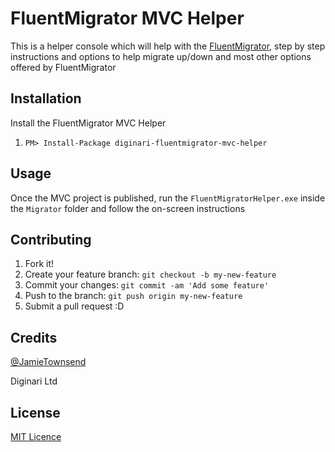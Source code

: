 # FluentMigrator MVC Helper

This is a helper console which will help with the <a href="https://github.com/schambers/fluentmigrator">FluentMigrator</a>, step by step instructions and options to help migrate up/down and most other options offered by FluentMigrator

## Installation

Install the FluentMigrator MVC Helper

1. `PM> Install-Package diginari-fluentmigrator-mvc-helper`

## Usage

Once the MVC project is published, run the `FluentMigratorHelper.exe` inside the `Migrator` folder and follow the on-screen instructions

## Contributing

1. Fork it!
2. Create your feature branch: `git checkout -b my-new-feature`
3. Commit your changes: `git commit -am 'Add some feature'`
4. Push to the branch: `git push origin my-new-feature`
5. Submit a pull request :D

## Credits

<a href="https://twitter.com/jamietownsend">@JamieTownsend</a>

Diginari Ltd

## License

<a href="https://raw.githubusercontent.com/Diginari/FluentMigrator-MVC-Helper/master/LICENSE">MIT Licence</a>
